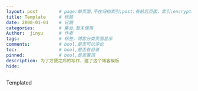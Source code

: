 ```yaml
---
layout: post        # page:单页面,不在归档索引;post:有前后页面，索引;encrypted:放protected文件夹中的加密文档
title: Template     # 标题
date: 2000-01-01    # 日期
categories:         # 集合,暂未使用
Author:  jinyu      # 作者
tags:               # 标签，博客分类页面显示
comments:           # bool,是否可以评论
toc:                # bool,是否有目录
pinned:             # bool,是否置顶
description: 为了方便之后的写作，建了这个博客模板
hide: 
---
```


Templated

<!-- more -->

